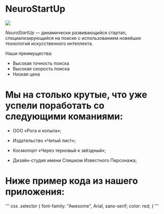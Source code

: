 # NeuroStartUp

![](https://netology-code.github.io/git-homeworks/introduction/assets/logo.png)

*NeuroStartUp* — динамически развивающийся стартап, специализирующийся на поиске с использованием 
 новейших технологий искусственного интеллекта.

Наши преимущества:
* Высокая точность поиска
* Высокая скорость поиска
* Низкая цена

# Мы на столько крутые, что уже успели поработать со следующими команиями:

- ООО «Рога и копыта»;

- Издательство «Читый лист»;

- Космопорт «Через терновый к звёздный»;

- Дизайн-студия имени Слишком Известного Персонажа;

# Ниже пример кода из нашего приложения:

''' css 
.selector {
  font-family: "Awesome", Arial, sans-serif;
  color: red;
}
'''